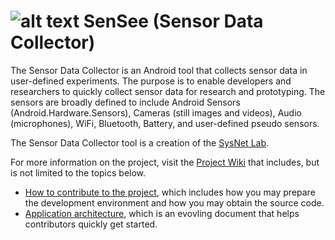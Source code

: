  ![alt text](https://github.com/sysnetlab/SensorDataCollector/raw/master/doc/images/banner.png "SenSee Banner")
SenSee (Sensor Data Collector)
===================

The Sensor Data Collector is an Android tool that collects sensor data in user-defined experiments. The purpose is to enable developers and researchers to quickly collect sensor data for research and prototyping. The sensors are broadly defined to include Android Sensors (Android.Hardware.Sensors), Cameras (still images and videos), Audio (microphones), WiFi, Bluetooth, Battery, and user-defined pseudo sensors.

The Sensor Data Collector tool is a creation of the <a href="http://sysnetgrp.net/">SysNet Lab</a>. 

For more information on the project, visit the <a href="https://github.com/sysnetlab/SensorDataCollector/wiki">Project  Wiki</a> that includes, but is not limited to the topics below.
<ul>
<li>
<a href="https://github.com/sysnetlab/SensorDataCollector/wiki/How-to-Contribute">How to contribute to the project</a>, which includes how you may prepare the development environment and how you may obtain the source code. 
</li>
<li>
<a href="https://github.com/sysnetlab/SensorDataCollector/wiki/Application-Architecture">Application architecture</a>, which is an evovling document that helps contributors quickly get started. 
</li>
</ul>


